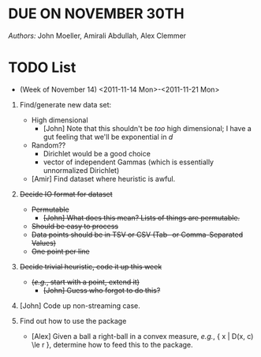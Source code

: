 # DUE ON NOVEMBER 30TH

*Authors:* John Moeller, Amirali Abdullah, Alex Clemmer

# TODO List
* (Week of November 14) 
  <2011-11-14 Mon>-<2011-11-21 Mon>

1. Find/generate new data set:
   * High dimensional
     - [John] Note that this shouldn't be *too* high dimensional; I have a gut feeling that we'll be exponential in $d$
   * Random??
     + Dirichlet would be a good choice
     + vector of independent Gammas (which is essentially unnormalized Dirichlet)
   * [Amir] Find dataset where heuristic is awful.

2. ~~Decide IO format for dataset~~
   * ~~Permutable~~
     - ~~[John] What does this mean? Lists of things are permutable.~~
   * ~~Should be easy to process~~
   * ~~Data points should be in TSV or CSV (Tab- or Comma-Separated Values)~~
   * ~~One point per line~~

3. ~~Decide trivial heuristic, code it up this week~~
   * ~~(*e.g.*, start with a point, extend it)~~
     - ~~[John] Guess who forgot to do this?~~

4. [John] Code up non-streaming case.

5. Find out how to use the package
   * [Alex] Given a ball a right-ball in a convex measure, *e.g.*, { x | D(x, c) \le r }, determine how to feed this to the package.
